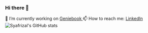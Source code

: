 ### Hi there 👋

<!--
**ikaru19/ikaru19** is a ✨ _special_ ✨ repository because its `README.md` (this file) appears on your GitHub profile.

Here are some ideas to get you started:

- 🔭 I’m currently working on ...
- 🌱 I’m currently learning ...
- 👯 I’m looking to collaborate on ...
- 🤔 I’m looking for help with ...
- 💬 Ask me about ...
- 📫 How to reach me: ...
- 😄 Pronouns: ...
- ⚡ Fun fact: ...
-->
🔭 I’m currently working on <a href="https://geniebook.com/"> Geniebook </a> 
📫 How to reach me:  <a href=" https://www.linkedin.com/in/muhammad-syafrizal-1abb70120/"> LinkedIn </a> 
![Syafrizal's GitHub stats](https://github-readme-stats.vercel.app/api?username=syafrizal&show_icons=true&theme=tokyonight)


